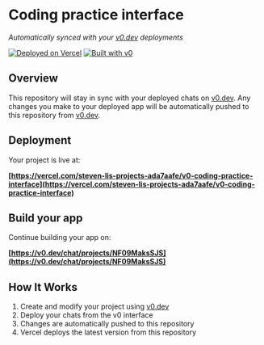 # Coding practice interface

*Automatically synced with your [v0.dev](https://v0.dev) deployments*

[![Deployed on Vercel](https://img.shields.io/badge/Deployed%20on-Vercel-black?style=for-the-badge&logo=vercel)](https://vercel.com/steven-lis-projects-ada7aafe/v0-coding-practice-interface)
[![Built with v0](https://img.shields.io/badge/Built%20with-v0.dev-black?style=for-the-badge)](https://v0.dev/chat/projects/NF09MaksSJS)

## Overview

This repository will stay in sync with your deployed chats on [v0.dev](https://v0.dev).
Any changes you make to your deployed app will be automatically pushed to this repository from [v0.dev](https://v0.dev).

## Deployment

Your project is live at:

**[https://vercel.com/steven-lis-projects-ada7aafe/v0-coding-practice-interface](https://vercel.com/steven-lis-projects-ada7aafe/v0-coding-practice-interface)**

## Build your app

Continue building your app on:

**[https://v0.dev/chat/projects/NF09MaksSJS](https://v0.dev/chat/projects/NF09MaksSJS)**

## How It Works

1. Create and modify your project using [v0.dev](https://v0.dev)
2. Deploy your chats from the v0 interface
3. Changes are automatically pushed to this repository
4. Vercel deploys the latest version from this repository
